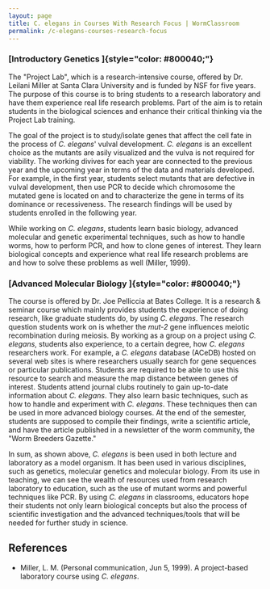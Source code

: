 ```yaml
---
layout: page
title: C. elegans in Courses With Research Focus | WormClassroom
permalink: /c-elegans-courses-research-focus
---
```

### [Introductory Genetics ]{style="color: #800040;"}

The "Project Lab", which is a research-intensive course, offered by Dr.
Leilani Miller at Santa Clara University and is funded by NSF for five
years. The purpose of this course is to bring students to a research
laboratory and have them experience real life research problems. Part of
the aim is to retain students in the biological sciences and enhance
their critical thinking via the Project Lab training.

The goal of the project is to study/isolate genes that affect the cell
fate in the process of *C. elegans*' vulval development. *C. elegans* is
an excellent choice as the mutants are asily visualized and the vulva is
not required for viability. The working divives for each year are
connected to the previous year and the upcoming year in terms of the
data and materials developed. For example, in the first year, students
select mutants that are defective in vulval development, then use PCR to
decide which chromosome the mutated gene is located on and to
characterize the gene in terms of its dominance or recessiveness. The
research findings will be used by students enrolled in the following
year.

While working on *C. elegans*, students learn basic biology, advanced
molecular and genetic experimental techniques, such as how to handle
worms, how to perform PCR, and how to clone genes of interest. They
learn biological concepts and experience what real life research
problems are and how to solve these problems as well (Miller, 1999).

### [Advanced Molecular Biology ]{style="color: #800040;"}

The course is offered by Dr. Joe Pelliccia at Bates College. It is a
research & seminar course which mainly provides students the experience
of doing research, like graduate students do, by using *C. elegans*. The
research question students work on is whether the *mut-2* gene
influences meiotic recombination during meiosis. By working as a group
on a project using *C. elegans*, students also experience, to a certain
degree, how *C. elegans* researchers work. For example, a *C. elegans*
database (ACeDB) hosted on several web sites is where researchers
usually search for gene sequences or particular publications. Students
are required to be able to use this resource to search and measure the
map distance between genes of interest. Students attend journal clubs
routinely to gain up-to-date information about *C. elegans*. They also
learn basic techniques, such as how to handle and experiment with *C.
elegans*. These techniques then can be used in more advanced biology
courses. At the end of the semester, students are supposed to compile
their findings, write a scientific article, and have the article
published in a newsletter of the worm community, the "Worm Breeders
Gazette."

In sum, as shown above, *C. elegans* is been used in both lecture and
laboratory as a model organism. It has been used in various disciplines,
such as genetics, molecular genetics and molecular biology. From its use
in teaching, we can see the wealth of resources used from research
laboratory to education, such as the use of mutant worms and powerful
techniques like PCR. By using *C. elegans* in classrooms, educators hope
their students not only learn biological concepts but also the process
of scientific investigation and the advanced techniques/tools that will
be needed for further study in science.

References
----------

-   Miller, L. M. (Personal communication, Jun 5, 1999). A project-based
    laboratory course using *C. elegans*.

